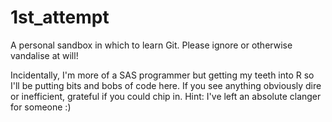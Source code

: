 # 1st_attempt
A personal sandbox in which to learn Git.  Please ignore or otherwise vandalise at will!

Incidentally, I'm more of a SAS programmer but getting my teeth into R so I'll be putting bits and bobs of code here.  If you see anything obviously dire or inefficient, grateful if you could chip in.  Hint: I've left an absolute clanger for someone :)
